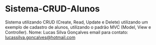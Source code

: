 # Sistema-CRUD-Alunos
Sistema utilizando CRUD (Create, Read, Update e Delete) utilizando um exemplo de cadastro de alunos, utilizando o padrão MVC (Model, View e Controller). 
Nome: Lucas Silva Gonçalves
email para contato: lucassilva.goncalves@hotmail.com
